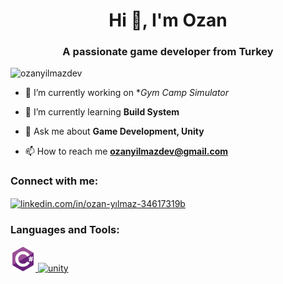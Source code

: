 <h1 align="center">Hi 👋, I'm Ozan</h1>
<h3 align="center">A passionate game developer from Turkey</h3>

<p align="left"> <img src="https://komarev.com/ghpvc/?username=ozanyilmazdev&label=Profile%20views&color=000000&style=flat" alt="ozanyilmazdev" /> </p>

- 🔭 I’m currently working on **Gym Camp Simulator*

- 🌱 I’m currently learning **Build System**

- 💬 Ask me about **Game Development, Unity**

- 📫 How to reach me **ozanyilmazdev@gmail.com**

<h3 align="left">Connect with me:</h3>
<p align="left">
<a href="[https://linkedin.com/in/linkedin.com/in/ozan-yılmaz-34617319b](https://www.linkedin.com/in/ozan-y%C4%B1lmaz-34617319b/)" target="blank"><img align="center" src="https://raw.githubusercontent.com/rahuldkjain/github-profile-readme-generator/master/src/images/icons/Social/linked-in-alt.svg" alt="linkedin.com/in/ozan-yılmaz-34617319b" height="30" width="40" /></a>
</p>

<h3 align="left">Languages and Tools:</h3>
<p align="left"> <a href="https://www.w3schools.com/cs/" target="_blank" rel="noreferrer"> <img src="https://raw.githubusercontent.com/devicons/devicon/master/icons/csharp/csharp-original.svg" alt="csharp" width="40" height="40"/> </a> <a href="https://unity.com/" target="_blank" rel="noreferrer"> <img src="https://www.vectorlogo.zone/logos/unity3d/unity3d-icon.svg" alt="unity" width="40" height="40"/> </a> </p>
